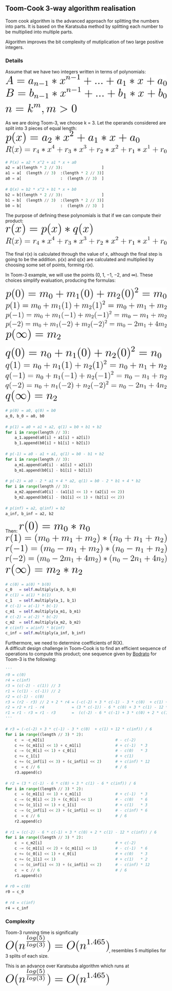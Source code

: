 ## Toom-Cook 3-way algorithm realisation

Toom cook algorithm is the advanced approach for splitting the numbers into parts. It is based on the Karatsuba method by splitting each number to be multiplied
into multiple parts.

Algorithm improves the bit complexity of mutiplication of two large positive integers. 

### Details
Assume that we have two integers written in terms of polynomials: \
![equation](assets/1.svg) \
![equation](assets/2.svg) 

![equation](assets/3.svg)

As we are doing Toom-3, we choose k = 3. 
Let the operands considered are split into 3 pieces of equal length: \
![equation](assets/4.svg) \
![equation](assets/5.svg)

```python
# P(x) = a2 * x^2 + a1 * x + a0
a2 = a[(length * 2 // 3):                 ]
a1 = a[  (length // 3)  :(length * 2 // 3)]
a0 = a[                 :  (length // 3)  ]

# Q(x) = b2 * x^2 + b1 * x + b0
b2 = b[(length * 2 // 3):                 ]
b1 = b[  (length // 3)  :(length * 2 // 3)]
b0 = b[                 :  (length // 3)  ]
```

The purpose of defining these polynomials is that if we can compute their product: \
![equation](assets/6.svg) \
![equation](assets/7.svg)

The final r(x) is calculated through the value of x, although the final step is going to be the addition.
p(x) and q(x) are calculated and multiplied by choosing some set of points, forming r(x).

In Toom-3 example, we will use the points (0, 1, −1, −2, and ∞). These choices simplify evaluation, producing the formulas: 

![equation](assets/8.svg) \
![equation](assets/9.svg) \
![equation](assets/10.svg) \
![equation](assets/11.svg) \
![equation](assets/12.svg) 

![equation](assets/13.svg) \
![equation](assets/14.svg) \
![equation](assets/15.svg) \
![equation](assets/16.svg) \
![equation](assets/17.svg) 

```python
# p(0) = a0, q(0) = b0
a_0, b_0 = a0, b0

# p(1) = a0 + a1 + a2, q(1) = b0 + b1 + b2
for i in range(length // 3):
    a_1.append(a0[i] + a1[i] + a2[i])
    b_1.append(b0[i] + b1[i] + b2[i])

# p(-1) = a0 - a1 + a1, q(1) = b0 - b1 + b2
for i in range(length // 3):
    a_m1.append(a0[i] - a1[i] + a2[i])
    b_m1.append(b0[i] - b1[i] + b2[i])

# p(-2) = a0 - 2 * a1 + 4 * a2, q(1) = b0 - 2 * b1 + 4 * b2
for i in range(length // 3):
    a_m2.append(a0[i] - (a1[i] << 1) + (a2[i] << 2))
    b_m2.append(b0[i] - (b1[i] << 1) + (b2[i] << 2))

# p(inf) = a2, q(inf) = b2
a_inf, b_inf = a2, b2
```
Then: 
![equation](assets/18.svg) \
![equation](assets/19.svg) \
![equation](assets/20.svg) \
![equation](assets/21.svg) \
![equation](assets/22.svg) 
```python
# c(0) = a(0) * b(0)
c_0   = self.multiply(a_0, b_0)
# c(1) = a(1) * b(1)
c_1   = self.multiply(a_1, b_1)
# c(-1) = a(-1) * b(-1)
c_m1  = self.multiply(a_m1, b_m1)
# c(-2) = a(-2) * b(-2)
c_m2  = self.multiply(a_m2, b_m2)
# c(inf) = a(inf) * b(inf)
c_inf = self.multiply(a_inf, b_inf)
```

Furthermore, we need to determine coefficients of R(X).  
A difficult design challenge in Toom–Cook is to find an efficient sequence of operations to compute this product; one sequence given by [Bodrato](http://www.bodrato.it/toom-cook/) for Toom-3 is the following:

```python
'''
r0 = c(0)
r4 = c(inf)
r3 = (c(-2) - c(1)) // 3
r1 = (c(1) - c(-1)) // 2
r2 = c(-1) - c(0)
r3 = (r2 - r3) // 2 + 2 * r4 = (-c(-2) + 3 * c(-1) - 3 * c(0)  + c(1) + 12 * c(inf)) / 6
r2 = r2 + r1 - r4            = (3 * c(-1)) - 6 * c(0) + 3 * c(1) - 12 * c(inf)) / 6
r1 = r1 - r3 = r1 - r3       =  (c(-2) - 6 * c(-1) + 3 * c(0) + 2 * c(1) - 12 * c(inf)) / 6
'''

# r3 = (-c(-2) + 3 * c(-1) - 3 * c(0)  + c(1) + 12 * c(inf)) / 6
for i in range((length // 3) * 2):
    c  = -c_m2[i]                               # - c(-2)
    c += (c_m1[i] << 1) + c_m1[i]               # + c(-1)  * 3
    c -= (c_0[i] << 1) + c_0[i]                 # - c(0)   * 3
    c += c_1[i]                                 # + c(1)
    c += (c_inf[i] << 3) + (c_inf[i] << 2)      # + c(inf) * 12 
    c  = c // 6                                 # / 6
    r3.append(c)    
    
# r2 = (3 * c(-1) - 6 * c(0) + 3 * c(1) - 6 * c(inf)) / 6
for i in range((length // 3) * 2):              
    c  = (c_m1[i] << 1) + c_m1[i]               # + c(-1)  * 3
    c -= (c_0[i] << 2) + (c_0[i] << 1)          # - c(0)   * 6
    c += (c_1[i] << 1) + c_1[i]                 # + c(1)   * 3
    c -= (c_inf[i] << 2) + (c_inf[i] << 1)      # - c(inf) * 6
    c  = c // 6                                 # / 6
    r2.append(c)
    
# r1 = (c(-2) - 6 * c(-1) + 3 * c(0) + 2 * c(1) - 12 * c(inf)) / 6
for i in range((length // 3) * 2):
    c  = c_m2[i]                                # + c(-2)
    c -= (c_m1[i] << 2) + (c_m1[i] << 1)        # - c(-1)  * 6
    c += (c_0[i] << 1) + c_0[i]                 # + c(0)   * 3
    c += (c_1[i] << 1)                          # + c(1)   * 2
    c -= (c_inf[i] << 3) + (c_inf[i] << 2)      # - c(inf) * 12
    c  = c // 6                                 # / 6
    r1.append(c)

# r0 = c(0)
r0 = c_0

# r4 = c(inf)
r4 = c_inf 
```

### Complexity

Toom-3 running time is significally
![equation](assets/23.svg), resembles 5 multiplies for 3 splits of each size.

This is an advance over Karatsuba algorithm which runs at ![equation](assets/23.svg)
